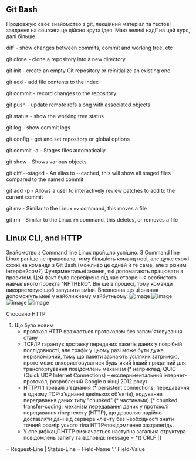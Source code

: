 ## Git Bash

Продовжую своє знайомство з git, лекційний матеріал та тестові завдання на coursera це дійсно крута ідея. Маю великі надії на цей курс, далі більше.

diff - show changes between commits, commit and working tree, etc

git clone - clone a repository into a new directory

git init - create an empty Git repository or reinitialize an existing one

git add - add file contents to the index

git commit - record changes to the repository

git push - update remote refs along with associated objects

git status - show the working tree status

git log - show commit logs

git config - get and set repository or global options

git commit -a - Stages files automatically

git show - Shows various objects

git diff --staged - An alias to --cached, this will show all staged files compared to the named commit

git add -p - Allows a user to interactively review patches to add to the current commit

git mv - Similar to the Linux `mv` command, this moves a file

git rm - Similar to the Linux `rm` command, this deletes, or removes a file

## Linux CLI, and HTTP
Знайомство з  Command line Linux пройшло успішно. З Command line Linux раніше не працювала, тому більшість команд нові, але дуже схожі схожі на команди з Git Bash.(можливо це одней й те саме, але з різним інтерфейсом?) Фундаментальні знання, які допомагають працювати з проектом. Цей факт було перевірено під час створення особистого навчального проекта "NFTHERO". Він ще в процесі, тому команди використовую щоб запушити зміни.
Впевненна що ці знання допоможуть мені у найближчему майбутньому.
![image](https://user-images.githubusercontent.com/105444704/180610875-6b1869d4-4a48-4803-ad17-8138d9fc965f.png)
![image](https://user-images.githubusercontent.com/105444704/180610930-f24cf2ac-210b-4db6-a7b9-77dbac914047.png)
![image](https://user-images.githubusercontent.com/105444704/180610967-e72483eb-cccc-4069-b995-20fe50dddd91.png)
![image](https://user-images.githubusercontent.com/105444704/180611029-2402406e-9da6-45d9-9ac1-e71074e2fd97.png)

Стосовно HTTP:
1. Що було новим
    - протокол HTTP вважається протоколом без запам'ятовування стану
    - TCP/IP гарантує доставку переданих пакетів даних у потрібній послідовності, але трафік у цьому разі  може бути дуже нерівномірний, тому що пакети зазнають             усіляких затримок), проте може використовуватися будь-який інший придатний для транспортування повідомлень механізм (* наприклад, QUIC (Quick UDP Internet             Connections) –  експериментальний інтернет-протокол, розроблений Google в кінці 2012 року)
    - HTTP/1.1 тривалі з'єднання (* persistent connections; передавання в одному TCP-з'єднанні декількох об'єктів), кодування передавання даних типу  "chunked" (*           частинами) (* chunked transfer-coding; механізм передавання даних у протоколі передавання гіпертексту (HTTP), що дозволяє надійно доставляти дані від сервера           клієнту без необхідності знати точний розмір усього тіла HTTP-повідомлення заздалегідь.
    - У специфікації HTTP визначається наступна загальна структура повідомлень запиту та відповіді:
      message = <start-line>
          *(<message-header>)
          CRLF
          [<message-body>]
 
<start-line> = Request-Line | Status-Line 
<message-header> = Field-Name ':' Field-Value



